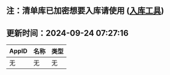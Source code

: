 ## 注：清单库已加密想要入库请使用 ([入库工具](https://github.com/BlankTMing/ManifestAutoUpdate/releases))

## 更新时间：2024-09-24 07:27:16
| AppID | 名称 | 类型  |
| :-------------------- | :----------------------------- | :----------- |
| 无 | 无 | 无 |
